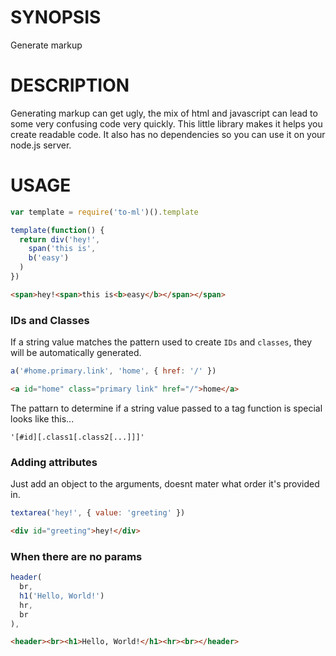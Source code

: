 # SYNOPSIS
Generate markup

# DESCRIPTION
Generating markup can get ugly, the mix of html and javascript can
lead to some very confusing code very quickly. This little library
makes it helps you create readable code. It also has no dependencies 
so you can use it on your node.js server.

# USAGE
```js
var template = require('to-ml')().template
```

```js
template(function() {
  return div('hey!',
    span('this is', 
    b('easy')
  )
})
```

```html
<span>hey!<span>this is<b>easy</b></span></span>
```

### IDs and Classes
If a string value matches the pattern used to create `IDs` and `classes`, they
will be automatically generated. 

```js
a('#home.primary.link', 'home', { href: '/' })
```

```html
<a id="home" class="primary link" href="/">home</a>
```

The pattarn to determine if a string value passed to a tag function is special 
looks like this...

```
'[#id][.class1[.class2[...]]]'
```

### Adding attributes
Just add an object to the arguments, doesnt mater what order it's provided in.
```js
textarea('hey!', { value: 'greeting' })
```

```html
<div id="greeting">hey!</div>
```

### When there are no params
```js
header(
  br,
  h1('Hello, World!')
  hr,
  br
),
```

```html
<header><br><h1>Hello, World!</h1><hr><br></header>
```

